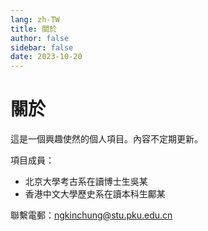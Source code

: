 ```yaml
---
lang: zh-TW
title: 關於
author: false
sidebar: false
date: 2023-10-20
---
```

# 關於
這是一個興趣使然的個人項目。內容不定期更新。

項目成員：
- 北京大學考古系在讀博士生吳某
- 香港中文大學歷史系在讀本科生鄺某

聯繫電郵：<ngkinchung@stu.pku.edu.cn>